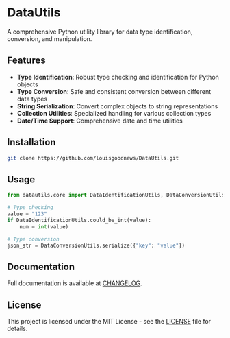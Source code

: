# DataUtils

A comprehensive Python utility library for data type identification, conversion, and manipulation.

## Features

- **Type Identification**: Robust type checking and identification for Python objects
- **Type Conversion**: Safe and consistent conversion between different data types
- **String Serialization**: Convert complex objects to string representations
- **Collection Utilities**: Specialized handling for various collection types
- **Date/Time Support**: Comprehensive date and time utilities

## Installation

```bash
git clone https://github.com/louisgoodnews/DataUtils.git
```

## Usage

```python
from datautils.core import DataIdentificationUtils, DataConversionUtils

# Type checking
value = "123"
if DataIdentificationUtils.could_be_int(value):
    num = int(value)

# Type conversion
json_str = DataConversionUtils.serialize({"key": "value"})
```

## Documentation

Full documentation is available at [CHANGELOG](CHANGELOG.md).

## License

This project is licensed under the MIT License - see the [LICENSE](LICENSE) file for details.
